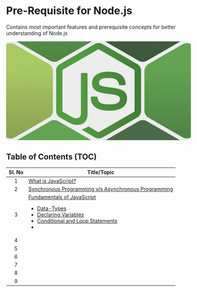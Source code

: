 # Pre-Requisite for Node.js

Contains most important features and prerequisite concepts for better understanding of Node.js

![GettingStartedWithNode](assets/nodejs.png)


## Table of Contents (TOC)


| **Sl. No**   | **Title/Topic** |  
|:----------:|-----| 
| 1  | [What is JavaScript?](module-1/README.md)  |
| 2  | [Synchronous Programming v/s Asynchronous Programming](module-2/README.md)  |
| 3  |  [Fundamentals of JavaScript]() <br><ul><li>[Data-Types](module-3/DATA_TYPES.md)</li><li>[Declaring Variables](module-3/DECLARING_VARIABLE.md)</li><li>[Conditional and Loop Statements](module-3/PROGRAMMING_CONSTRUCTS.md)</li><li></li></ul> |
| 4  |   |
| 5  |   |
| 6  |   |
| 7  |   |
| 8  |   |
| 9  |   |